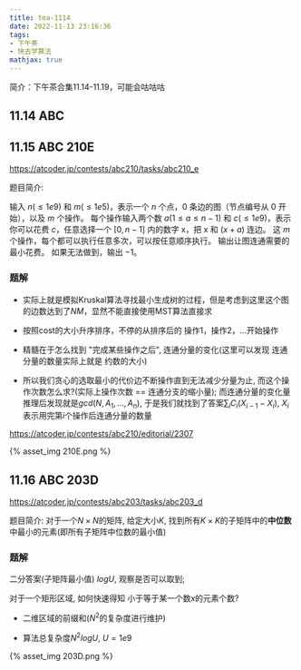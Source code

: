 ```yaml
---
title: tea-1114
date: 2022-11-13 23:16:36
tags:
- 下午茶
- 快去学算法
mathjax: true
---
```


简介：下午茶合集11.14-11.19，可能会咕咕咕

<!-- more -->

## 11.14 ABC 


## 11.15 ABC 210E

https://atcoder.jp/contests/abc210/tasks/abc210_e

题目简介:

输入 $n(\leq 1e9)$ 和 $m(\leq 1e5)$，表示一个 $n$ 个点，$0$ 条边的图（节点编号从 $0$ 开始），以及 $m$ 个操作。
每个操作输入两个数 $a(1\leq a \leq n-1)$ 和 $c(≤1e9)$，表示你可以花费 $c$，任意选择一个 $[0,n-1]$ 内的数字 x，把 x 和 $(x+a)%n$ 连边。
这 $m$ 个操作，每个都可以执行任意多次，可以按任意顺序执行。
输出让图连通需要的最小花费。
如果无法做到，输出 $-1$。

### 题解

- 实际上就是模拟Kruskal算法寻找最小生成树的过程，但是考虑到这里这个图的边数达到了$NM$，显然不能直接使用MST算法直接求

- 按照cost的大小升序排序，不停的从排序后的 操作1，操作2，...开始操作

- 精髓在于怎么找到 "完成某些操作之后", 连通分量的变化(这里可以发现 连通分量的数量实际上就是 约数的大小)

- 所以我们贪心的选取最小的代价边不断操作直到无法减少分量为止, 而这个操作次数怎么求?(实际上操作次数 == 连通分支的缩小量); 而连通分量的变化量推理后发现就是$gcd(N, A_1, ..., A_n)$, 于是我们就找到了答案$\sum_{i} C_i(X_{i-1} - X_i)$, $X_i$表示用完第$i$个操作后连通分量的数量

https://atcoder.jp/contests/abc210/editorial/2307

{% asset_img 210E.png %}

## 11.16 ABC 203D

https://atcoder.jp/contests/abc203/tasks/abc203_d

题目简介: 对于一个$N\times N$的矩阵, 给定大小$K$, 找到所有$K\times K$的子矩阵中的**中位数**中最小的元素(即所有子矩阵中位数的最小值)


### 题解

二分答案(子矩阵最小值) $logU$, 观察是否可以取到;

对于一个矩形区域, 如何快速得知 小于等于某一个数$x$的元素个数?
- 二维区域的前缀和($N^2$的复杂度进行维护)

- 算法总复杂度$N^2logU,\ U = 1e9$

{% asset_img 203D.png %}